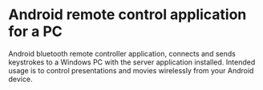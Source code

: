 # Android remote control application for a PC
Android bluetooth remote controller application, connects and sends keystrokes to a Windows PC with the server application installed. Intended usage is to control presentations and movies wirelessly from your Android device.

